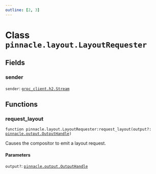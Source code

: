 ```yaml
---
outline: [2, 3]
---
```


# Class `pinnacle.layout.LayoutRequester`




## Fields

### sender

`sender`: <code><a href="/lua-reference/classes/grpc_client.h2.Stream">grpc_client.h2.Stream</a></code>




## Functions

### <Badge type="method" text="method" /> request_layout

<div class="language-lua"><pre><code>function pinnacle.layout.LayoutRequester:request_layout(output?: <a href="/lua-reference/classes/pinnacle.output.OutputHandle">pinnacle.output.OutputHandle</a>)</code></pre></div>

Causes the compositor to emit a layout request.


#### Parameters

`output?`: <code><a href="/lua-reference/classes/pinnacle.output.OutputHandle">pinnacle.output.OutputHandle</a></code>





